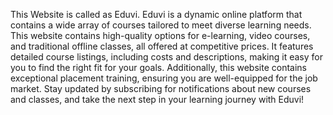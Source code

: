 
This Website is called as Eduvi. Eduvi is a dynamic online platform that contains a wide array of courses tailored to meet diverse learning needs. This website contains high-quality options for e-learning, video courses, and traditional offline classes, all offered at competitive prices. It features detailed course listings, including costs and descriptions, making it easy for you to find the right fit for your goals. Additionally, this website contains exceptional placement training, ensuring you are well-equipped for the job market. Stay updated by subscribing for notifications about new courses and classes, and take the next step in your learning journey with Eduvi!
